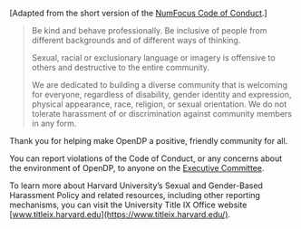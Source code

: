 <!-- Keep in sync with https://opendp.org/code-conduct -->

[Adapted from the short version of the [NumFocus Code of Conduct](https://numfocus.org/code-of-conduct).]

> Be kind and behave professionally. Be inclusive of people from different backgrounds and of different ways of thinking.
>
> Sexual, racial or exclusionary language or imagery is offensive to others and destructive to the entire community.
>
> We are dedicated to building a  diverse community that is welcoming for everyone, regardless of disability, gender identity and expression, physical appearance, race, religion, or sexual orientation.  We do not tolerate harassment of or discrimination against community members in any form.

Thank you for helping make OpenDP a positive, friendly community for all.

You can report violations of the Code of Conduct, or any concerns about the environment of OpenDP, to anyone on the [Executive Committee](mailto:info@opendp.org).

To learn more about Harvard University’s Sexual and Gender-Based Harassment Policy and related resources, including other reporting mechanisms, you can visit the University Title IX Office website [www.titleix.harvard.edu](https://www.titleix.harvard.edu/). 